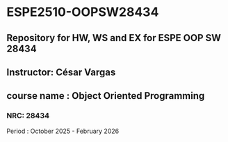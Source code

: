 # ESPE2510-OOPSW28434

## Repository for HW, WS and EX for ESPE OOP SW 28434

## Instructor: César Vargas

## course name : Object Oriented Programming

### NRC: 28434

Period : October 2025 - February 2026

